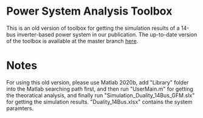 # Power System Analysis Toolbox

This is an old version of toolbox for getting the simulation results of a 14-bus inverter-based power system in our publication. The up-to-date version of the toolbox is available at the master branch [here](https://github.com/Future-Power-Networks/Simplus-Grid-Tool). 

# Notes

For using this old version, please use Matlab 2020b, add "Library" folder into the Matlab searching path first, and then run "UserMain.m" for getting the theoratical analysis, and finally run "Simulation_Duality_14Bus_GFM.slx" for getting the simulation results. "Duality_14Bus.xlsx" contains the system paramters.